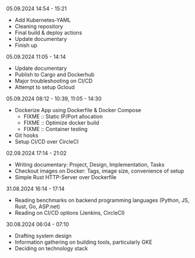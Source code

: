 05.09.2024 14:54 - 15:21
- Add Kubernetes-YAML
- Cleaning repository
- Final build & deploy actions
- Update documentary
- Finish up

05.09.2024 11:05 - 14:14
- Update documentary
- Publish to Cargo and Dockerhub
- Major troubleshooting on CI/CD
- Attempt to setup Gcloud

05.09.2024 08:12 - 10:39, 11:05 - 14:30
- Dockerize App using Dockerfile & Docker Compose
  - FIXME :: Static IP/Port allocation
  - FIXME :: Optimize docker build
  - FIXME :: Container testing
- Git hooks
- Setup CI/CD over CircleCI






02.09.2024 17:14 - 21:02
- Writing documentary: Project, Design, Implementation, Tasks
- Checkout images on Docker: Tags, image size, convenience of setup
- Simple Rust HTTP-Server over Dockerfile

31.08.2024 16:14 - 17:14
- Reading benchmarks on backend programming languages (Python, JS, Rust, Go, ASP.net)
- Reading on CI/CD options (Jenkins, CircleCI)

30.08.2024 06:04 - 07:10
- Drafting system design
- Information gathering on building tools, particularly GKE
- Deciding on technology stack

